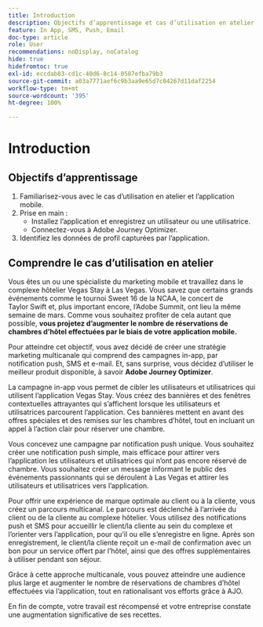 ```yaml
---
title: Introduction
description: Objectifs d’apprentissage et cas d’utilisation en atelier
feature: In App, SMS, Push, Email
doc-type: article
role: User
recommendations: noDisplay, noCatalog
hide: true
hidefromtoc: true
exl-id: eccdab83-cd1c-40d6-8c14-0587efba79b3
source-git-commit: a03a7771aef6c9b3aa9e65d7c04267d11daf2254
workflow-type: tm+mt
source-wordcount: '395'
ht-degree: 100%

---
```


# Introduction

## Objectifs d’apprentissage

1. Familiarisez-vous avec le cas d’utilisation en atelier et l’application mobile.
2. Prise en main :
   * Installez l’application et enregistrez un utilisateur ou une utilisatrice.
   * Connectez-vous à Adobe Journey Optimizer.
3. Identifiez les données de profil capturées par l’application.

## Comprendre le cas d’utilisation en atelier

Vous êtes un ou une spécialiste du marketing mobile et travaillez dans le complexe hôtelier Vegas Stay à Las Vegas. Vous savez que certains grands événements comme le tournoi Sweet 16 de la NCAA, le concert de Taylor Swift et, plus important encore, l’Adobe Summit, ont lieu la même semaine de mars. Comme vous souhaitez profiter de cela autant que possible, **vous projetez d’augmenter le nombre de réservations de chambres d’hôtel effectuées par le biais de votre application mobile.**

Pour atteindre cet objectif, vous avez décidé de créer une stratégie marketing multicanale qui comprend des campagnes in-app, par notification push, SMS et e-mail.  Et, sans surprise, vous décidez d’utiliser le meilleur produit disponible, à savoir **Adobe Journey Optimizer**.

La campagne in-app vous permet de cibler les utilisateurs et utilisatrices qui utilisent l’application Vegas Stay. Vous créez des bannières et des fenêtres contextuelles attrayantes qui s’affichent lorsque les utilisateurs et utilisatrices parcourent l’application. Ces bannières mettent en avant des offres spéciales et des remises sur les chambres d’hôtel, tout en incluant un appel à l’action clair pour réserver une chambre.

Vous concevez une campagne par notification push unique. Vous souhaitez créer une notification push simple, mais efficace pour attirer vers l’application les utilisateurs et utilisatrices qui n’ont pas encore réservé de chambre. Vous souhaitez créer un message informant le public des événements passionnants qui se déroulent à Las Vegas et attirer les utilisateurs et utilisatrices vers l’application.

Pour offrir une expérience de marque optimale au client ou à la cliente, vous créez un parcours multicanal. Le parcours est déclenché à l’arrivée du client ou de la cliente au complexe hôtelier. Vous utilisez des notifications push et SMS pour accueillir le client/la cliente au sein du complexe et l’orienter vers l’application, pour qu’il ou elle s’enregistre en ligne. Après son enregistrement, le client/la cliente reçoit un e-mail de confirmation avec un bon pour un service offert par l’hôtel, ainsi que des offres supplémentaires à utiliser pendant son séjour.

Grâce à cette approche multicanale, vous pouvez atteindre une audience plus large et augmenter le nombre de réservations de chambres d’hôtel effectuées via l’application, tout en rationalisant vos efforts grâce à AJO.

En fin de compte, votre travail est récompensé et votre entreprise constate une augmentation significative de ses recettes.
